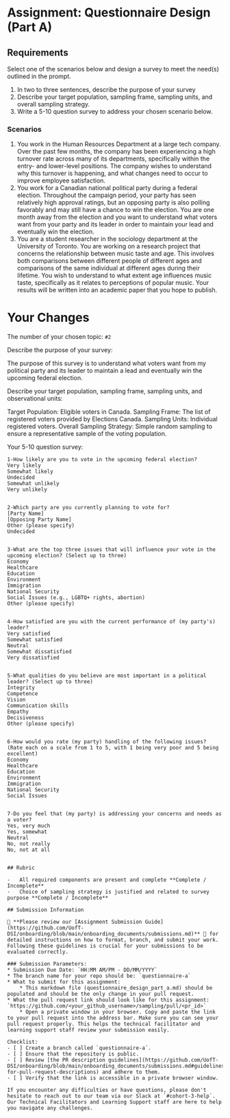 # Assignment: Questionnaire Design (Part A)

## Requirements
Select one of the scenarios below and design a survey to meet the need(s) outlined in the prompt.

1.	In two to three sentences, describe the purpose of your survey
2.	Describe your target population, sampling frame, sampling units, and overall sampling strategy.
3.	Write a 5-10 question survey to address your chosen scenario below.


### Scenarios
1.	You work in the Human Resources Department at a large tech company. Over the past few months, the company has been experiencing a high turnover rate across many of its departments, specifically within the entry- and lower-level positions. The company wishes to understand why this turnover is happening, and what changes need to occur to improve employee satisfaction.
2.	You work for a Canadian national political party during a federal election. Throughout the campaign period, your party has seen relatively high approval ratings, but an opposing party is also polling favorably and may still have a chance to win the election. You are one month away from the election and you want to understand what voters want from your party and its leader in order to maintain your lead and eventually win the election.
3.	You are a student researcher in the sociology department at the University of Toronto. You are working on a research project that concerns the relationship between music taste and age. This involves both comparisons between different people of different ages and comparisons of the same individual at different ages during their lifetime. You wish to understand to what extent age influences music taste, specifically as it relates to perceptions of popular music. Your results will be written into an academic paper that you hope to publish.


# Your Changes

The number of your chosen topic: `#2`

Describe the purpose of your survey:

The purpose of this survey is to understand what voters want from my political party and its leader to maintain a lead and eventually win the upcoming federal election.

Describe your target population, sampling frame, sampling units, and observational units:

Target Population: Eligible voters in Canada.
Sampling Frame: The list of registered voters provided by Elections Canada.
Sampling Units: Individual registered voters.
Overall Sampling Strategy: Simple random sampling to ensure a representative sample of the voting population.

Your 5-10 question survey:
```
1-How likely are you to vote in the upcoming federal election?
Very likely
Somewhat likely
Undecided
Somewhat unlikely
Very unlikely


2-Which party are you currently planning to vote for?
[Party Name]
[Opposing Party Name]
Other (please specify)
Undecided


3-What are the top three issues that will influence your vote in the upcoming election? (Select up to three)
Economy
Healthcare
Education
Environment
Immigration
National Security
Social Issues (e.g., LGBTQ+ rights, abortion)
Other (please specify)


4-How satisfied are you with the current performance of (my party's) leader?
Very satisfied
Somewhat satisfied
Neutral
Somewhat dissatisfied
Very dissatisfied


5-What qualities do you believe are most important in a political leader? (Select up to three)
Integrity
Competence
Vision
Communication skills
Empathy
Decisiveness
Other (please specify)


6-How would you rate (my party) handling of the following issues? (Rate each on a scale from 1 to 5, with 1 being very poor and 5 being excellent)
Economy
Healthcare
Education
Environment
Immigration
National Security
Social Issues


7-Do you feel that (my party) is addressing your concerns and needs as a voter?
Yes, very much
Yes, somewhat
Neutral
No, not really
No, not at all


## Rubric

-	All required components are present and complete **Complete / Incomplete**
-	Choice of sampling strategy is justified and related to survey purpose **Complete / Incomplete**

## Submission Information

🚨 **Please review our [Assignment Submission Guide](https://github.com/UofT-DSI/onboarding/blob/main/onboarding_documents/submissions.md)** 🚨 for detailed instructions on how to format, branch, and submit your work. Following these guidelines is crucial for your submissions to be evaluated correctly.

### Submission Parameters:
* Submission Due Date: `HH:MM AM/PM - DD/MM/YYYY`
* The branch name for your repo should be: `questionnaire-a`
* What to submit for this assignment:
    * This markdown file (questionnaire_design_part_a.md) should be populated and should be the only change in your pull request.
* What the pull request link should look like for this assignment: `https://github.com/<your_github_username>/sampling/pull/<pr_id>`
    * Open a private window in your browser. Copy and paste the link to your pull request into the address bar. Make sure you can see your pull request properly. This helps the technical facilitator and learning support staff review your submission easily.

Checklist:
- [ ] Create a branch called `questionnaire-a`.
- [ ] Ensure that the repository is public.
- [ ] Review [the PR description guidelines](https://github.com/UofT-DSI/onboarding/blob/main/onboarding_documents/submissions.md#guidelines-for-pull-request-descriptions) and adhere to them.
- [ ] Verify that the link is accessible in a private browser window.

If you encounter any difficulties or have questions, please don't hesitate to reach out to our team via our Slack at `#cohort-3-help`. Our Technical Facilitators and Learning Support staff are here to help you navigate any challenges.

